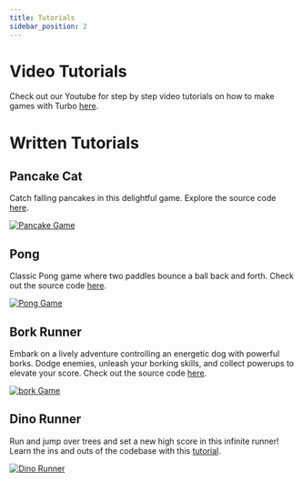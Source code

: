 ```yaml
---
title: Tutorials
sidebar_position: 2
---
```


<!-- import DocCardList from '@theme/DocCardList'; -->

# Video Tutorials

Check out our Youtube for step by step video tutorials on how to make games with Turbo
[here](https://www.youtube.com/@makegamesfast/videos).

# Written Tutorials

## Pancake Cat

Catch falling pancakes in this delightful game. Explore the source code [here](https://github.com/super-turbo-society/turbo-demos/tree/main/pancake-cat).

[![Pancake Game](/pancakegame.png)](https://github.com/super-turbo-society/turbo-demos/tree/main/pancake-cat)

## Pong
Classic Pong game where two paddles bounce a ball back and forth. Check out the source code [here](https://github.com/super-turbo-society/turbo-demos/tree/main/pong).

[![Pong Game](/pongs.png)](https://github.com/super-turbo-society/turbo-demos/tree/main/pong)

## Bork Runner
Embark on a lively adventure controlling an energetic dog with powerful borks. Dodge enemies, unleash your borking skills, and collect powerups to elevate your score.
Check out the source code [here](https://github.com/super-turbo-society/turbo-demos/tree/main/bork-runner).

[![bork Game](/bork.png)](https://github.com/super-turbo-society/turbo-demos/tree/main/bork-runner)

## Dino Runner
Run and jump over trees and set a new high score in this infinite runner! Learn the ins and outs of the codebase with this [tutorial](https://medium.com/@tajerdev/building-dinorunner-a-turbo-powered-chrome-dino-game-60173d1ef45e).

[![Dino Runner](/dinorunner.png)](https://github.com/super-turbo-society/turbo-demos/tree/main/bork-runner)
<!-- <DocCardList /> -->
